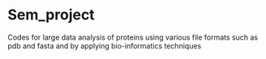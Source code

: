 # Sem_project
Codes for large data analysis of proteins using various file formats such as pdb and fasta and by applying bio-informatics techniques

